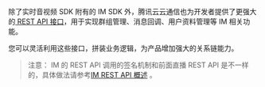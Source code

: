 除了实时音视频 SDK 附有的 IM SDK 外，腾讯云云通信也为开发者提供了更强大的[ REST API 接口](https://cloud.tencent.com/document/product/269/1519)，用于实现群组管理、消息回调、用户资料管理等 IM 相关功能。

您可以灵活利用这些接口，拼装业务逻辑，为产品增加强大的关系链能力。

>注意：
>IM 的 REST API 调用的签名机制和前面直播 REST API 是不一样的，具体做法请参考[IM REST API 概述](https://cloud.tencent.com/document/product/269/4029) 。
